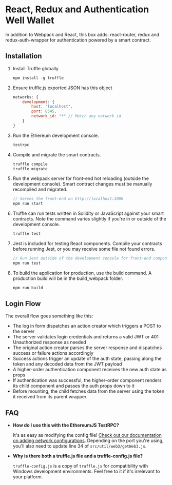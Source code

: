 # React, Redux and Authentication Well Wallet

In addition to Webpack and React, this box adds: react-router, redux and redux-auth-wrapper for authentication powered by a smart contract.

## Installation

1. Install Truffle globally.
    ```javascript
    npm install -g truffle
    ```

2. Ensure truffle.js exported JSON has this object
    ```javascript
    networks: {
        development: {
            host: "localhost",
            port: 8545,
            network_id: "*" // Match any network id
        }
    }
    ```

3. Run the Ethereum development console.
    ```javascript
    testrpc
    ```

4. Compile and migrate the smart contracts.
    ```javascript
    truffle compile
    truffle migrate
    ```

5. Run the webpack server for front-end hot reloading (outside the development console). Smart contract changes must be manually recompiled and migrated.
    ```javascript
    // Serves the front-end on http://localhost:3000
    npm run start
    ```

6. Truffle can run tests written in Solidity or JavaScript against your smart contracts. Note the command varies slightly if you're in or outside of the development console.
    ```javascript
    truffle test
    ```

7. Jest is included for testing React components. Compile your contracts before running Jest, or you may receive some file not found errors.
    ```javascript
    // Run Jest outside of the development console for front-end component tests.
    npm run test
    ```

8. To build the application for production, use the build command. A production build will be in the build_webpack folder.
    ```javascript
    npm run build
    ```

## Login Flow

The overall flow goes something like this:

* The log in form dispatches an action creator which triggers a POST to the server  
* The server validates login credentials and returns a valid JWT or 401 Unauthorized response as needed  
* The original action creator parses the server response and dispatches success or failure actions accordingly  
* Success actions trigger an update of the auth state, passing along the token and any decoded data from the JWT payload  
* A higher-order authentication component receives the new auth state as props  
* If authentication was successful, the higher-order component renders its child component and passes the auth props down to it  
* Before mounting, the child fetches data from the server using the token it received from its parent wrapper  

## FAQ

* __How do I use this with the EthereumJS TestRPC?__

    It's as easy as modifying the config file! [Check out our documentation on adding network configurations](http://truffleframework.com/docs/advanced/configuration#networks). Depending on the port you're using, you'll also need to update line 34 of `src/util/web3/getWeb3.js`.

* __Why is there both a truffle.js file and a truffle-config.js file?__

    `truffle-config.js` is a copy of `truffle.js` for compatibility with Windows development environments. Feel free to it if it's irrelevant to your platform.